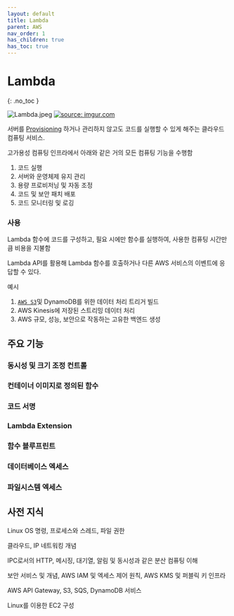 ```yaml
---
layout: default
title: Lambda
parent: AWS
nav_order: 1
has_children: true
has_toc: true
---
```


# Lambda
{: .no_toc }

![Lambda.jpeg](https://imgur.com/RFGHFDv.jpg)
<a href="https://imgur.com/RFGHFDv"><img src="https://imgur.com/RFGHFDv.jpg" title="source: imgur.com" /></a>

서버를 [Provisioning](https://www.notion.so/Provisioning-98dfc3c7549848a18fb7bfdece06e2f5) 하거나 관리하지 않고도 코드를 실행할 수 있게 해주는 클라우드 컴퓨팅 서비스.

고가용성 컴퓨팅 인프라에서 아래와 같은 거의 모든 컴퓨팅 기능을 수행함

1. 코드 실행
2. 서버와 운영체제 유지 관리
3. 용량 프로비저닝 및 자동 조정
4. 코드 및 보안 패치 배포
5. 코드 모니터링 및 로깅

### 사용

Lambda 함수에 코드를 구성하고, 필요 시에만 함수를 실행하여, 사용한 컴퓨팅 시간만큼 비용을 지불함

Lambda API를 활용해 Lambda 함수를 호출하거나 다른 AWS 서비스의 이벤트에 응답할 수 있다.

예시

1. [`AWS S3`](https://www.notion.so/AWS-S3-5452e294144943b4aa4f942cbb945e65)및 DynamoDB를 위한 데이터 처리 트리거 빌드
2. AWS Kinesis에 저장된 스트리밍 데이터 처리
3. AWS 규모, 성능, 보안으로 작동하는 고유한 백엔드 생성

## 주요 기능

### 동시성 및 크기 조정 컨트롤

### 컨테이너 이미지로 정의된 함수

### 코드 서명

### Lambda Extension

### 함수 블루프린트

### 데이터베이스 엑세스

### 파일시스템 엑세스

## 사전 지식

Linux OS 명령, 프로세스와 스레드, 파일 권한

클라우드, IP 네트워킹 개념

IPC로서의 HTTP, 메시징, 대기열, 알림 및 동시성과 같은 분산 컴퓨팅 이해

보안 서비스 및 개념, AWS IAM 및 엑세스 제어 원칙, AWS KMS 및 퍼블릭 키 인프라

AWS API Gateway, S3, SQS, DynamoDB 서비스

Linux를 이용한 EC2 구성
